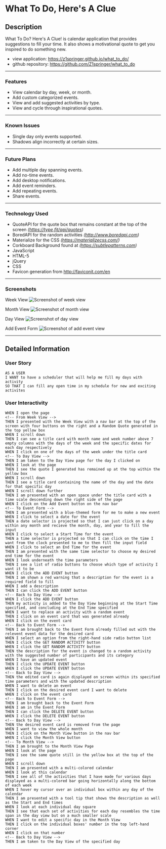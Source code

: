 # What To Do, Here's A Clue

## Description

What To Do? Here's A Clue! is calendar application that provides suggestions to fill your time. It also shows a motivational quote to get you inspired to do something new. 

- view application: https://z1springer.github.io/what_to_do/
- github repository: https://github.com/Z1springer/what_to_do
-----------------------------------------------------------------------------------------------------------------------------------------------

### Features

 - View calendar by day, week, or month.
 - Add custom categorized events.
 - View and add suggested activities by type. 
 - View and cycle through inspirational quotes.
-----------------------------------------------------------------------------------------------------------------------------------------------

### Known Issues

 - Single day only events supported.
 - Shadows align incorrectly at certain sizes.
-----------------------------------------------------------------------------------------------------------------------------------------------

### Future Plans

 - Add multiple day spanning events.
 - Add no-time events.
 - Add desktop notifications.
 - Add event reminders.
 - Add repeating events.
 - Share events.
-----------------------------------------------------------------------------------------------------------------------------------------------

### Technology Used

- QuoteAPI for the quote box that remains constant at the top of the screen *(https://type.fit/api/quotes)*
- BoredAPI for the random activities *(http://www.boredapi.com)*
- Materialize for the CSS *(https://materializecss.com/)*
- Corkboard Background found at *(https://subtlepatterns.com)*
- JavaScript
- HTML-5
- jQuery
- CSS
- Favicon generation from http://faviconit.com/en 
----------------------------------------------------------------------------------------------------------------------------------------------

### Screenshots
Week View
![Screenshot of week view](./assets/images/screenshot1.png?raw=true "Week View")

Month View
![Screenshot of month view](./assets/images/screenshot2.png?raw=true "Month View")

Day View
![Screenshot of day view](./assets/images/screenshot3.png?raw=true "Day View")

Add Event Form
![Screenshot of add event view](./assets/images/screenshot4.png?raw=true "Event View")

---------------------------------------------------------------------------------------------------------------------------------------------
## Detailed Information

### User Story

```
AS A USER
I WANT to have a scheduler that will help me fill my days with activity
SO THAT I can fill any open time in my schedule for new and exciting activites
```

### User Interactivity

```
WHEN I open the page
<!-- From Week View -->
THEN I presented with the Week View with a nav bar at the top of the screen with four buttons on the right and a Random Quote generated in the top yellow box
WHEN I scroll down
THEN I can see a title card with month name and week number above 7 empty columns with the days of the week and the specific dates for each day respectively
WHEN I click on one of the days of the week under the title card
<!-- To Day View -->
THEN I am taken to the Day View page for the day I clicked on
WHEN I look at the page
THEN I see the quote I generated has remained up at the top within the yellow box
WHEN I scroll down
THEN I see a title card containing the name of the day and the date for that specific day
WHEN I scroll down further
THEN I am presented with an open space under the title card with a time scale descending down the right side of the page
WHEN I click on the Add Event button on the nav bar
<!-- To Event Form -->
THEN I am presented with a blue-themed form for me to make a new event
WHEN I click to select a date for the event
THEN a date selector is projected so that I can just click on a day within any month and recieve the month, day, and year to fill the input
WHEN I click to select a Start Time for the event
THEN a time selector is projected so that I can click on the time I want from the clock presented to me to then fill the input field
WHEN I click to select an End Time for the event
THEN I am presented with the same time selector to choose my desired end time for the event
WHEN I look underneath the time parameters
THEN I see a list of radio buttons to choose which type of activity I want it to be
WHEN I click the ADD EVENT button 
THEN I am shown a red warning that a description for the event is a required field to fill
WHEN I add a description
THEN I can click the ADD EVENT button
<!-- Back to Day View -->
WHEN I click the ADD EVENT button
THEN my activity is added to the Day View beginning at the Start Time specified, and concluding at the End Time specified
WHEN I want to replace an activity with a random event
THEN I click on an event card that was generated already
WHEN I click on the event card
<!-- Back to Event Form -->
THEN I am brought back to the Event Form already filled out with the relevent event data for the desired card
WHEN I select an option from the right-hand side radio button list
THEN I click the GET RANDOM ACTIVITY button
WHEN I click the GET RANDOM ACTIVITY button
THEN the description for the event is changed to a random activity with the suggested number of participants and its category
WHEN I have an updated event
THEN I click the UPDATE EVENT button
WHEN I click the UPDATE EVENT button
<!-- Back to Day View -->
THEN the edited card is again displayed on screen within its specified time parameters and with the updated description
WHEN I want to delete an event
THEN I click on the desired event card I want to delete
WHEN I click on the event card
<!-- Back to Event Form -->
THEN I am brought back to the Event Form
WHEN I am in the Event Form
THEN I can click the DELETE EVENT button
WHEN I click the DELETE EVENT button
<!-- Back to Day View -->
THEN the desired event card is removed from the page
WHEN I want to view the whole month
THEN I click on the Month View button in the nav bar
WHEN I click the Month View button
<!-- To Month View -->
THEN I am brought to the Month View Page
WHEN I look at the page
THEN I see the same quote still in the yellow box at the top of the page
WHEN I scroll down
THEN I am presented with a multi-colored calendar
WHEN I look at this calendar
THEN I see all of the activities that I have made for various days displayed as a multi-colored bar going horizontally along the bottom of each week
WHEN I hover my cursor over an individual box within any day of the calendar
THEN I am presented with a tool tip that shows the description as well as the Start and End times
WHEN I look at each individual day square
THEN I see that each set of activities for each day resembles the time span in the day view but on a much smaller scale
WHEN I want to edit a specific day in the Month View
THEN I click on the individual boxes' number in the top left-hand corner
WHEN I click on that number
<!-- Back to Day View -->
THEN I am taken to the Day View of the specified day
```

